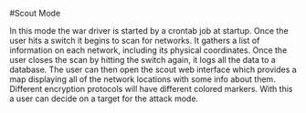 #Scout Mode

In this mode the war driver is started by a crontab job at startup. Once the user hits a switch
it begins to scan for networks. It gathers a list of information on each network, including its
physical coordinates. Once the user closes the scan by hitting the switch again, it logs all
the data to a database. The user can then open the scout web interface which provides a map
displaying all of the network locations with some info about them. Different encryption 
protocols will have different colored markers. With this a user can decide on a target for the
attack mode. 
